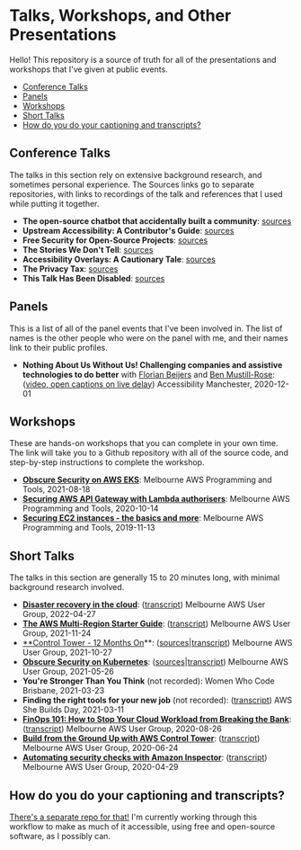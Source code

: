 # Talks, Workshops, and Other Presentations

Hello! This repository is a source of truth for all of the presentations and workshops that I've given at public events.

- [Conference Talks](#talks)
- [Panels](#panels)
- [Workshops](#workshops)
- [Short Talks](#lightning-talks)
- [How do you do your captioning and transcripts?](#how-do-you-do-your-captioning-and-transcripts)

## Conference Talks

The talks in this section rely on extensive background research, and sometimes personal experience.  The Sources links go to separate repositories, with links to recordings of the talk and references that I used while putting it together.

- **The open-source chatbot that accidentally built a community**: [sources](https://github.com/lisushka/winnie-osc)
- **Upstream Accessibility: A Contributor's Guide**: [sources](https://github.com/lisushka/upstream)
- **Free Security for Open-Source Projects**: [sources](https://github.com/lisushka/free-security)
- **The Stories We Don't Tell**: [sources](https://github.com/lisushka/tswdt)
- **Accessibility Overlays: A Cautionary Tale**: [sources](https://github.com/lisushka/overlays)
- **The Privacy Tax**: [sources](https://github.com/lisushka/privacy-tax)
- **This Talk Has Been Disabled**: [sources](https://github.com/lisushka/tthbd)

## Panels

This is a list of all of the panel events that I've been involved in.  The list of names is the other people who were on the panel with me, and their names link to their public profiles.

- **Nothing About Us Without Us! Challenging companies and assistive technologies to do better** with [Florian Beijers](https://twitter.com/zersiax) and [Ben Mustill-Rose](https://twitter.com/bmustillrose): ([video, open captions on live delay](https://www.youtube.com/watch?v=eYKe6si3Q9Y)) Accessibility Manchester, 2020-12-01

## Workshops

These are hands-on workshops that you can complete in your own time.  The link will take you to a Github repository with all of the source code, and step-by-step instructions to complete the workshop.

- [**Obscure Security on AWS EKS**](https://github.com/lisushka/obscure-security): Melbourne AWS Programming and Tools, 2021-08-18
- [**Securing AWS API Gateway with Lambda authorisers**](https://github.com/lisushka/secure-api-gateway): Melbourne AWS Programming and Tools, 2020-10-14
- [**Securing EC2 instances - the basics and more**](https://github.com/lisushka/secure-ec2): Melbourne AWS Programming and Tools, 2019-11-13

## Short Talks

The talks in this section are generally 15 to 20 minutes long, with minimal background research involved.

- [**Disaster recovery in the cloud**](https://youtube.com/watch?v=p63iv6Z9N6Y?t=5924): ([transcript](https://github.com/lisushka/talks/blob/main/transcripts/disaster-recovery.md)) Melbourne AWS User Group, 2022-04-27
- [**The AWS Multi-Region Starter Guide**](https://youtube.com/watch?v=3JUvHf0zkFw?t=1762): ([transcript](https://github.com/lisushka/talks/blob/main/transcripts/multi-region.md)) Melbourne AWS User Group, 2021-11-24
- [**Control Tower - 12 Months On](https://youtube.com/watch?v=2i92kWaU9Zk?t=1366)**: ([sources](https://github.com/lisushka/talks/blob/main/sources/control-tower-12.md)|[transcript](https://github.com/lisushka/talks/blob/main/transcripts/control-tower-12.md)) Melbourne AWS User Group, 2021-10-27
- [**Obscure Security on Kubernetes**](https://youtube.com/watch?v=T9PDcKDHjAI&t=2128): ([sources](https://github.com/lisushka/talks/blob/main/sources/obscure-security.md)|[transcript](https://github.com/lisushka/talks/blob/main/transcripts/obscure-security.md)) Melbourne AWS User Group, 2021-05-26
- **You're Stronger Than You Think** (not recorded): Women Who Code Brisbane, 2021-03-23
- **Finding the right tools for your new job** (not recorded): ([transcript](https://github.com/lisushka/talks/blob/main/transcripts/right-tools.md)) AWS She Builds Day, 2021-03-11
- [**FinOps 101: How to Stop Your Cloud Workload from Breaking the Bank**](https://youtube.com/watch?v=AgE-sZFN308&t=1885): ([transcript](https://github.com/lisushka/talks/blob/main/transcripts/finops.md)) Melbourne AWS User Group, 2020-08-26
- [**Build from the Ground Up with AWS Control Tower**](https://youtube.com/watch?v=h8XEyF_k8dE&t=2021): ([transcript](https://github.com/lisushka/talks/blob/main/transcripts/control-tower.md)) Melbourne AWS User Group, 2020-06-24
- [**Automating security checks with Amazon Inspector**](https://youtube.com/watch?v=iBlnPqmccNQ?t=1684): ([transcript](https://github.com/lisushka/talks/blob/main/transcripts/amazon-inspector.md)) Melbourne AWS User Group, 2020-04-29

## How do you do your captioning and transcripts?

[There's a separate repo for that!](https://github.com/lisushka/caption-runbook)  I'm currently working through this workflow to make as much of it accessible, using free and open-source software, as I possibly can.

